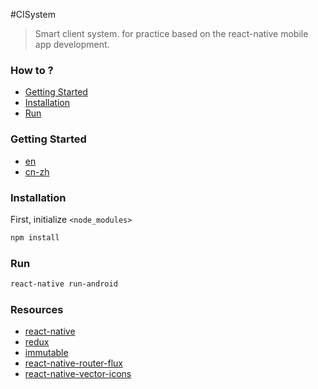 #CISystem
> Smart client system. for practice based on the react-native mobile app development.

### How to ?
* [Getting Started](getting-started)
* [Installation](Installation)
* [Run](Run)

### Getting Started
* [en](https://facebook.github.io/react-native/docs/getting-started.html)
* [cn-zh](http://reactnative.cn/docs/0.27/getting-started.html)

### Installation
First, initialize `<node_modules>`
```bash
npm install
```

### Run
```bash
react-native run-android

```

### Resources
* [react-native](https://facebook.github.io/react-native) 
* [redux](https://github.com/reactjs/redux)
* [immutable](http://facebook.github.io/immutable-js)
* [react-native-router-flux](https://github.com/aksonov/react-native-router-flux)
* [react-native-vector-icons](https://github.com/oblador/react-native-vector-icons)

